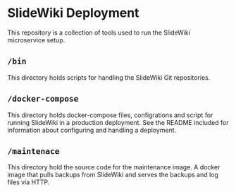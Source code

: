 # SlideWiki Deployment

This repository is a collection of tools used to run the SlideWiki microservice setup. 

## `/bin`

This directory holds scripts for handling the SlideWiki Git repositories.

## `/docker-compose`

This directory holds docker-compose files, configrations and script for running SlideWiki in a production deployment. See the README included for information about configuring and handling a deployment.

## `/maintenace`

This directory hold the source code for the maintenance image. A docker image that pulls backups from SlideWiki and serves the backups and log files via HTTP.
